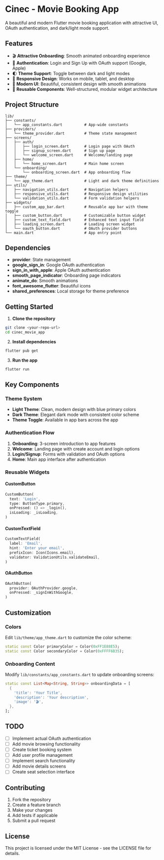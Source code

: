 # Cinec - Movie Booking App

A beautiful and modern Flutter movie booking application with attractive UI, OAuth authentication, and dark/light mode support.

## Features

- 🎬 **Attractive Onboarding**: Smooth animated onboarding experience
- 🔐 **Authentication**: Login and Sign Up with OAuth support (Google, Apple)
- 🌓 **Theme Support**: Toggle between dark and light modes
- 📱 **Responsive Design**: Works on mobile, tablet, and desktop
- 🎨 **Modern UI**: Beautiful, consistent design with smooth animations
- 🔧 **Reusable Components**: Well-structured, modular widget architecture

## Project Structure

```
lib/
├── constants/
│   └── app_constants.dart          # App-wide constants
├── providers/
│   └── theme_provider.dart         # Theme state management
├── screens/
│   ├── auth/
│   │   ├── login_screen.dart       # Login page with OAuth
│   │   ├── signup_screen.dart      # Sign up page
│   │   └── welcome_screen.dart     # Welcome/landing page
│   ├── home/
│   │   └── home_screen.dart        # Main home screen
│   └── onboarding/
│       └── onboarding_screen.dart  # App onboarding flow
├── theme/
│   └── app_theme.dart              # Light and dark theme definitions
├── utils/
│   ├── navigation_utils.dart       # Navigation helpers
│   ├── responsive_utils.dart       # Responsive design utilities
│   └── validation_utils.dart       # Form validation helpers
├── widgets/
│   ├── custom_app_bar.dart         # Reusable app bar with theme toggle
│   ├── custom_button.dart          # Customizable button widget
│   ├── custom_text_field.dart      # Enhanced text input field
│   ├── loading_screen.dart         # Loading screen widget
│   └── oauth_button.dart           # OAuth provider buttons
└── main.dart                       # App entry point
```

## Dependencies

- **provider**: State management
- **google_sign_in**: Google OAuth authentication
- **sign_in_with_apple**: Apple OAuth authentication
- **smooth_page_indicator**: Onboarding page indicators
- **animate_do**: Smooth animations
- **font_awesome_flutter**: Beautiful icons
- **shared_preferences**: Local storage for theme preference

## Getting Started

1. **Clone the repository**
```bash
git clone <your-repo-url>
cd cinec_movie_app
```

2. **Install dependencies**
```bash
flutter pub get
```

3. **Run the app**
```bash
flutter run
```

## Key Components

### Theme System
- **Light Theme**: Clean, modern design with blue primary colors
- **Dark Theme**: Elegant dark mode with consistent color scheme
- **Theme Toggle**: Available in app bars across the app

### Authentication Flow
1. **Onboarding**: 3-screen introduction to app features
2. **Welcome**: Landing page with create account and login options
3. **Login/Signup**: Forms with validation and OAuth options
4. **Home**: Main app interface after authentication

### Reusable Widgets

#### CustomButton
```dart
CustomButton(
  text: 'Login',
  type: ButtonType.primary,
  onPressed: () => _login(),
  isLoading: _isLoading,
)
```

#### CustomTextField
```dart
CustomTextField(
  label: 'Email',
  hint: 'Enter your email',
  prefixIcon: Icon(Icons.email),
  validator: ValidationUtils.validateEmail,
)
```

#### OAuthButton
```dart
OAuthButton(
  provider: OAuthProvider.google,
  onPressed: _signInWithGoogle,
)
```

## Customization

### Colors
Edit `lib/theme/app_theme.dart` to customize the color scheme:
```dart
static const Color primaryColor = Color(0xFF1E88E5);
static const Color secondaryColor = Color(0xFFFF6B35);
```

### Onboarding Content
Modify `lib/constants/app_constants.dart` to update onboarding screens:
```dart
static const List<Map<String, String>> onboardingData = [
  {
    'title': 'Your Title',
    'description': 'Your description',
    'image': '🎬',
  },
];
```

## TODO

- [ ] Implement actual OAuth authentication
- [ ] Add movie browsing functionality
- [ ] Create ticket booking system
- [ ] Add user profile management
- [ ] Implement search functionality
- [ ] Add movie details screens
- [ ] Create seat selection interface

## Contributing

1. Fork the repository
2. Create a feature branch
3. Make your changes
4. Add tests if applicable
5. Submit a pull request

## License

This project is licensed under the MIT License - see the LICENSE file for details.
